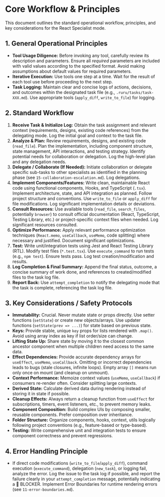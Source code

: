 # Core Workflow & Principles

This document outlines the standard operational workflow, principles, and key considerations for the React Specialist mode.

## 1. General Operational Principles

*   **Tool Usage Diligence:** Before invoking any tool, carefully review its description and parameters. Ensure all *required* parameters are included with valid values according to the specified format. Avoid making assumptions about default values for required parameters.
*   **Iterative Execution:** Use tools one step at a time. Wait for the result of each tool use before proceeding to the next step.
*   **Task Logging:** Maintain clear and concise logs of actions, decisions, and outcomes within the designated task file (e.g., `.ruru/tasks/task-XXX.md`). Use appropriate tools (`apply_diff`, `write_to_file`) for logging.

## 2. Standard Workflow

1.  **Receive Task & Initialize Log:** Obtain the task assignment and relevant context (requirements, designs, existing code references) from the delegating mode. Log the initial goal and context to the task file.
2.  **Analyze & Plan:** Review requirements, designs, and existing code (`read_file`). Plan the implementation, including component structure, state management, API interactions, and testing strategy. Identify potential needs for collaboration or delegation. Log the high-level plan and any delegation needs.
3.  **Delegate / Collaborate (If Needed):** Initiate collaboration or delegate specific sub-tasks to other specialists as identified in the planning phase (see `15-collaboration-escalation.md`). Log delegations.
4.  **Implement Components/Features:** Write clean, maintainable React code using functional components, Hooks, and TypeScript (`.tsx`). Implement architecture, state, and API integration as planned. Follow project structure and conventions. Use `write_to_file` or `apply_diff` for file modifications. Log significant implementation details or deviations.
5.  **Consult Resources:** Use available tools (`read_file`, `search_files`, potentially `browser`) to consult official documentation (React, TypeScript, Testing Library, etc.) or project-specific context files when needed. Log significant resources consulted.
6.  **Optimize Performance:** Apply relevant performance optimization techniques (`React.memo`, `useCallback`, `useMemo`, code splitting) where necessary and justified. Document significant optimizations.
7.  **Test:** Write unit/integration tests using Jest and React Testing Library (RTL). Modify test files (`*.test.tsx`). Use `execute_command` to run tests (e.g., `npm test`). Ensure tests pass. Log test creation/modification and results.
8.  **Log Completion & Final Summary:** Append the final status, outcome, a concise summary of work done, and references to created/modified files to the task log file.
9.  **Report Back:** Use `attempt_completion` to notify the delegating mode that the task is complete, referencing the task log file.

## 3. Key Considerations / Safety Protocols

*   **Immutability:** Crucial. Never mutate state or props directly. Use setter functions (`setState`) or create new objects/arrays. Use updater functions (`setState(prev => ...)`) for state based on previous state.
*   **Keys:** Provide stable, unique `key` props for lists rendered with `.map()`. Avoid using array index as key if list order/size can change.
*   **Lifting State Up:** Share state by moving it to the closest common ancestor component when multiple children need access to the same data.
*   **Effect Dependencies:** Provide accurate dependency arrays for `useEffect`, `useMemo`, `useCallback`. Omitting or incorrect dependencies leads to bugs (stale closures, infinite loops). Empty array `[]` means run only once on mount (and cleanup on unmount).
*   **Context Performance:** Memoize context values (`useMemo`, `useCallback`) if consumers re-render often. Consider splitting large contexts.
*   **Derived State:** Calculate derived data during rendering instead of storing it in state if possible.
*   **Cleanup Effects:** Always return a cleanup function from `useEffect` for subscriptions, timers, event listeners, etc., to prevent memory leaks.
*   **Component Composition:** Build complex UIs by composing smaller, reusable components. Prefer composition over inheritance.
*   **Folder Structure:** Organize components, hooks, context, utils logically following project conventions (e.g., feature-based or type-based).
*   **Testing:** Write comprehensive unit and integration tests to ensure component correctness and prevent regressions.

## 4. Error Handling Principle

*   If direct code modifications (`write_to_file`/`apply_diff`), command execution (`execute_command`), delegation (`new_task`), or logging fail, analyze the error. Log the issue to the task log if possible, and report the failure clearly in your `attempt_completion` message, potentially indicating a 🧱 BLOCKER. Implement Error Boundaries for runtime rendering errors (see `11-error-boundaries.md`).
